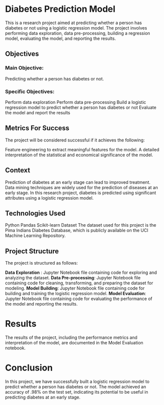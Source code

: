 # Diabetes Prediction Model

This is a research project aimed at predicting whether a person has diabetes or not using a logistic regression model. The project involves performing data exploration, data pre-processing, building a regression model, evaluating the model, and reporting the results.

## Objectives
### Main Objective:
Predicting whether a person has diabetes or not.

### Specific Objectives:
Perform data exploration
Perform data pre-processing
Build a logistic regression model to predict whether a person has diabetes or not
Evaluate the model and report the results

## Metrics For Success
The project will be considered successful if it achieves the following:

Feature engineering to extract meaningful features for the model.
A detailed interpretation of the statistical and economical significance of the model.

## Context
Prediction of diabetes at an early stage can lead to improved treatment. Data mining techniques are widely used for the prediction of diseases at an early stage. In this research project, diabetes is predicted using significant attributes using a logistic regression model.

## Technologies Used
Python
Pandas
Scikit-learn
Dataset
The dataset used for this project is the Pima Indians Diabetes Database, which is publicly available on the UCI Machine Learning Repository.

## Project Structure
The project is structured as follows:

**Data Exploration** : Jupyter Notebook file containing code for exploring and analyzing the dataset.
**Data Pre-processing**: Jupyter Notebook file containing code for cleaning, transforming, and preparing the dataset for modeling.
**Model Building**: Jupyter Notebook file containing code for building and training the logistic regression model.
**Model Evaluation**: Jupyter Notebook file containing code for evaluating the performance of the model and reporting the results.

# Results
The results of the project, including the performance metrics and interpretation of the model, are documented in the Model Evaluation notebook.

# Conclusion
In this project, we have successfully built a logistic regression model to predict whether a person has diabetes or not. The model achieved an accuracy of .98% on the test set, indicating its potential to be useful in predicting diabetes at an early stage.
